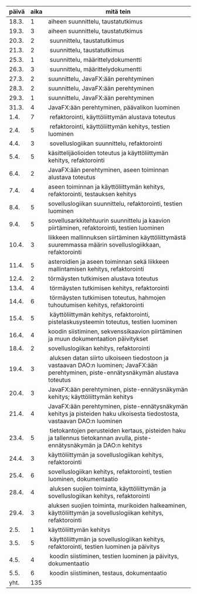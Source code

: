 päivä | aika | mitä tein
------|------|----------
18.3. |1| aiheen suunnittelu, taustatutkimus
19.3. |3| aiheen suunnittelu, taustatutkimus
20.3. |2| suunnittelu, taustatutkimus
21.3. |2| suunnittelu, taustatutkimus
25.3. |1| suunnittelu, määrittelydokumentti
26.3. |3| suunnittelu, määrittelydokumentti
27.3. |2| suunnittelu, JavaFX:ään perehtyminen
28.3. |2| suunnittelu, JavaFX:ään perehtyminen
29.3. |1| suunnittelu, JavaFX:ään perehtyminen
31.3. |4| JavaFX:ään perehtyminen, päävalikon luominen
1.4.  |7| refaktorointi, käyttöliittymän alustava toteutus
2.4.  |5| refaktorointi, käyttöliittymän kehitys, testien luominen
4.4.  |3| sovelluslogiikan suunnittelu, refaktorointi
5.4.  |5| käsittelijäolioiden toteutus ja käyttöliittymän kehitys, refaktorointi
6.4.  |2| JavaFX:ään perehtyminen, aseen toiminnan alustava toteutus
7.4.  |4| aseen toiminnan ja käyttöliittymän kehitys, refaktorointi, testauksen kehitys
8.4.  |5| sovelluslogiikan suunnittelu, refaktorointi, testien luominen
9.4.  |5| sovellusarkkitehtuurin suunnittelu ja kaavion piirtäminen, refaktorointi, testien luominen
10.4. |3| liikkeen mallinnuksen siirtäminen käyttöliittymästä suuremmassa määrin sovelluslogiikkaan, refaktorointi
11.4. |5| asteroidien ja aseen toiminnan sekä liikkeen mallintamisen kehitys, refaktorointi
12.4. |2| törmäysten tutkimisen alustava toteutus
13.4. |4| törmäysten tutkimisen kehitys, refaktorointi
14.4. |6| törmäysten tutkimisen toteutus, hahmojen tuhoutumisen kehitys, refaktorointi
15.4. |5| käyttöliittymän kehitys, refaktorointi, pistelaskusysteemin toteutus, testien luominen
16.4. |4| koodin siistiminen, sekvenssikaavion piirtäminen ja muun dokumentaation päivitykset
18.4. |2| sovelluslogiikan kehitys, refaktorointi
19.4. |3| aluksen datan siirto ulkoiseen tiedostoon ja vastaavan DAO:n luominen; JavaFX:ään perehtyminen, piste-ennätysnäkymän alustava toteutus
20.4. |3| JavaFX:ään perehtyminen, piste-ennätysnäkymän kehitys; käyttöliittymän kehitys
21.4. |4| JavaFX:ään perehtyminen, piste-ennätysnäkymän kehitys ja pisteiden haku ulkoisesta tiedostosta, vastaavan DAO:n luominen
23.4. |5| tietokantojen perusteiden kertaus, pisteiden haku ja tallennus tietokannan avulla, piste-ennätysnäkymän ja DAO:n kehitys
24.4. |3| käyttöliittymän ja sovelluslogiikan kehitys, refaktorointi
25.4. |6| sovelluslogiikan kehitys, refaktorointi, testien luominen, dokumentaatio
28.4. |4| aluksen suojien toiminta, käyttöliittymän ja sovelluslogiikan kehitys, refaktorointi
29.4. |3| aluksen suojien toiminta, murikoiden halkeaminen, käyttöliittymän ja sovelluslogiikan kehitys, refaktorointi
2.5. |1| käyttöliittymän kehitys
3.5. |5| käyttöliittymän ja sovelluslogiikan kehitys, refaktorointi, testien luominen ja päivitys
4.5. |4| koodin siistiminen, testien luominen ja päivitys, dokumentaatio
5.5. |6| koodin siistiminen, testaus, dokumentaatio
yht. |135| 
